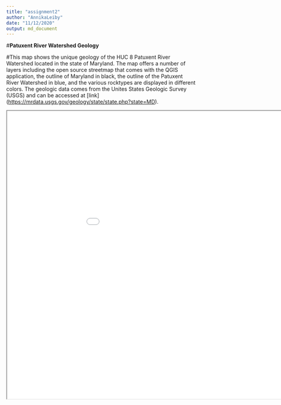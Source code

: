 ```yaml
---
title: "assignment2"
author: "AnnikaLeiby"
date: "11/12/2020"
output: md_document
---
```


#**Patuxent River Watershed Geology**

#This map shows the unique geology of the HUC 8 Patuxent River Watershed located in the state of Maryland. The map offers a number of layers including the open source streetmap that comes with the QGIS application, the outline of Maryland in black, the outline of the Patuxent River Watershed in blue, and the various rocktypes are displayed in different colors. The geologic data comes from the Unites States Geologic Survey (USGS) and can be accessed at [link] (https://mrdata.usgs.gov/geology/state/state.php?state=MD).  


<iframe src="assignment2map/index.html" height=768 width=1024></iframe>
